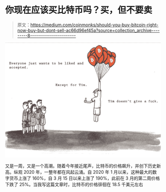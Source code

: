 # 你现在应该买比特币吗？买，但不要卖

> 原文：<https://medium.com/coinmonks/should-you-buy-bitcoin-right-now-buy-but-dont-sell-ac66d96ef45a?source=collection_archive---------8----------------------->

![](img/dc6b162b3f45c6bd5b89d2681231a0a9.png)

又是一周，又是一个高潮。随着今年接近尾声，比特币的价格飙升，并创下历史新高。纵观 2020 年，一整年都在风起云涌。自 2020 年 1 月以来，这种最大的数字货币上涨了 160%，自 3 月 15 日以来上涨了 190%，此前在 3 月的第二周价格下跌了 25%。当我写这篇文章时，比特币的价格徘徊在 18.5 千美元左右